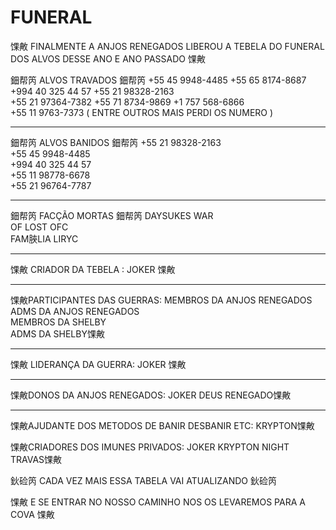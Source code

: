 # FUNERAL
馃敟 FINALMENTE A ANJOS RENEGADOS LIBEROU A TEBELA DO FUNERAL DOS ALVOS DESSE ANO E ANO PASSADO 馃敟 

鈿帮笍 ALVOS TRAVADOS 鈿帮笍 
 +55 45 9948-4485 
 +55 65 8174-8687 
 +994 40 325 44 57 
 +55 21 98328-2163  
 +55 21 97364-7382 
 +55 71 8734-9869
 +1 757 568-6866  
+55 11 9763-7373 
 ( ENTRE OUTROS MAIS PERDI OS NUMERO ) 
_________________________________  
鈿帮笍 ALVOS BANIDOS 鈿帮笍
+55 21 98328-2163  
+55 45 9948-4485  
+994 40 325 44 57  
+55 11 98778-6678  
+55 21 96764-7787
 _________________________________  
鈿帮笍 FACÇÃO MORTAS 鈿帮笍 
 DAYSUKES WAR  
 OF LOST OFC  
 FAM脥LIA LIRYC 
_________________________________ 
馃敟 CRIADOR DA TEBELA : JOKER 馃敟
 _________________________________ 

 馃敟PARTICIPANTES DAS GUERRAS:
MEMBROS DA ANJOS RENEGADOS 
ADMS DA ANJOS RENEGADOS  
MEMBROS DA SHELBY  
ADMS DA SHELBY馃敟 
_________________________________  
馃敟 LIDERANÇA DA GUERRA:  JOKER 馃敟 
________________________________  

馃敟DONOS DA ANJOS RENEGADOS:  JOKER   DEUS RENEGADO馃敟 
_________________________________  

馃敟AJUDANTE DOS METODOS DE BANIR DESBANIR ETC: KRYPTON馃敟  

馃敟CRIADORES DOS IMUNES PRIVADOS:  JOKER  KRYPTON  NIGHT TRAVAS馃敟  

鈥硷笍 CADA VEZ MAIS ESSA TABELA VAI ATUALIZANDO 鈥硷笍  


馃敟 E SE ENTRAR NO NOSSO CAMINHO NOS OS LEVAREMOS PARA A COVA 馃敟
